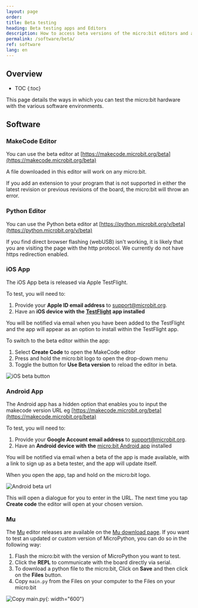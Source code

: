 ```yaml
---
layout: page
order:
title: Beta testing
heading: Beta testing apps and Editors
description: How to access beta versions of the micro:bit editors and apps
permalink: /software/beta/
ref: software
lang: en
---
```


## Overview

* TOC
{:toc}

This page details the ways in which you can test the micro:bit hardware with the various software environments.

## Software

### MakeCode Editor

You can use the beta editor at [https://makecode.microbit.org/beta](https://makecode.microbit.org/beta)

A file downloaded in this editor will work on any micro:bit.

If you add an extension to your program that is not supported in either the latest revision or previous revisions of the board, the micro:bit will throw an error.

### Python Editor

You can use the Python beta editor at [https://python.microbit.org/v/beta](https://python.microbit.org/v/beta)

If you find direct browser flashing (webUSB) isn't working, it is likely that you are visiting the page with the http protocol. We currently do not have https redirection enabled.

### iOS App

The iOS App beta is released via Apple TestFlight.

To test, you will need to:

1. Provide your **Apple ID email address** to support@microbit.org.
2. Have an **iOS device with the** [**TestFlight**](https://testflight.apple.com/) **app installed**

You will be notified via email when you have been added to the TestFlight and the app will appear as an option to install within the TestFlight app.

To switch to the beta editor within the app:

1. Select **Create Code** to open the MakeCode editor
2. Press and hold the micro:bit logo to open the drop-down menu
3. Toggle the button for **Use Beta version** to reload the editor in beta.

![iOS beta button](/docs/software/assets/ios-beta-button.png)

### Android App

The Android app has a hidden option that enables you to input the makecode version URL eg  [https://makecode.microbit.org/beta](https://makecode.microbit.org/beta)

To test, you will need to:

1. Provide your **Google Account email address** to support@microbit.org.
2. Have an **Android device with the** [micro:bit Android app](https://play.google.com/store/apps/details?id=com.samsung.microbit) installed

You will be notified via email when a beta of the app is made available, with a link to sign up as a beta tester, and the app will update itself.

When you open the app, tap and hold on the micro:bit logo.

![Android beta url](/docs/software/assets/android-beta-url.png)

This will open a dialogue for you to enter in the URL. The next time you tap **Create code** the editor will open at your chosen version.

### Mu

The [Mu](https://codewith.mu/) editor releases are available on the [Mu download page](https://codewith.mu/en/download). If you want to test an updated or custom version of MicroPython, you can do so in the following way:

1. Flash the micro:bit with the version of MicroPython you want to test.
2. Click the **REPL** to communicate with the board directly via serial.
3. To download a python file to the micro:bit, Click on **Save** and then click on the **Files** button.
4. Copy `main.py` from the Files on your computer to the Files on your micro:bit

![Copy main.py](/docs/latest-revision/assets/copy-main-py-mu.gif){: width="600"}
